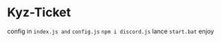 # Kyz-Ticket

config in ```index.js and``` ```config.js```
```npm i discord.js```
lance ```start.bat```
enjoy
